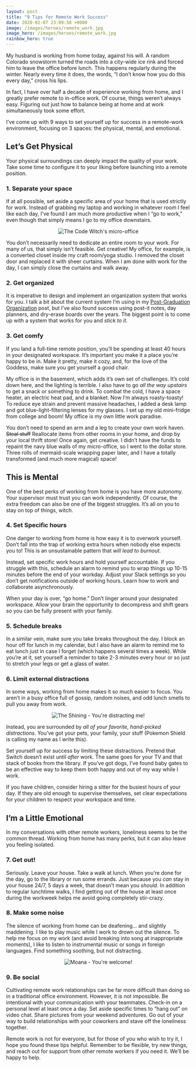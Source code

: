 ```yaml
---
layout: post
title: "9 Tips for Remote Work Success"
date: 2020-02-07 23:09:58 +0000
image: /images/heroes/remote_work.jpg
image_hero: /images/heroes/remote_work.jpg
rainbow_hero: true
---
```


My husband is working from home today, against his will. A random Colorado snowstorm turned the roads into a city-wide ice rink and forced him to leave the office before lunch. This happens regularly during the winter. Nearly every time it does, the words, “I don’t know how you do this every day,” cross his lips.

In fact, I have over half a decade of experience working from home, and I greatly prefer remote to in-office work. Of course, things weren’t always easy. Figuring out just how to balance being at home and at work simultaneously took some effort.

I’ve come up with 9 ways to set yourself up for success in a remote-work environment, focusing on 3 spaces: the physical, mental, and emotional.

## Let’s Get Physical

Your physical surroundings can deeply impact the quality of your work. Take some time to configure it to your liking before launching into a remote position.

### 1. Separate your space

If at all possible, set aside a specific area of your home that is used strictly for work. Instead of grabbing my laptop and working in whatever room I feel like each day, I’ve found I am much more productive when I “go to work,” even though that simply means I go to my office downstairs.

<center>
<img src='https://i.imgur.com/A6tlvYD.jpg?1' alt="The Code Witch's micro-office"/>
</center>

You don’t necessarily need to dedicate an entire room to your work. For many of us, that simply isn’t feasible. Get creative! My office, for example, is a converted closet inside my craft room/yoga studio. I removed the closet door and replaced it with sheer curtains. When I am done with work for the day, I can simply close the curtains and walk away.

### 2. Get organized

It is imperative to design and implement an organization system that works for you. I talk a bit about the current system I’m using in my [Post-Graduation Organization](/articles/post-graduation-organization) post, but I’ve also found success using post-it notes, day planners, and dry-erase boards over the years. The biggest point is to come up with a system that works for you and _stick to it_.

### 3. Get comfy

If you land a full-time remote position, you’ll be spending at least 40 hours in your designated workspace. It’s important you make it a place you’re happy to be in. Make it pretty, make it cozy, and, for the love of the Goddess, make sure you get yourself a good chair.

My office is in the basement, which adds it’s own set of challenges. It’s cold down here, and the lighting is terrible. I also have to go _all the way upstairs_ to get a snack or something to drink. To combat the cold, I have a space heater, an electric heat pad, and a blanket. Now I’m always roasty-toasty! To reduce eye strain and prevent massive headaches, I added a desk lamp and got blue-light-filtering lenses for my glasses. I set up my old mini-fridge from college and boom! My office is my own little work paradise.

You don’t need to spend an arm and a leg to create your own work haven. ~~Steal stuff~~ Reallocate items from other rooms in your home, and drop by your local thrift store! Once again, get creative. I didn’t have the funds to repaint the navy blue walls of my micro-office, so I went to the dollar store. Three rolls of mermaid-scale wrapping paper later, and I have a totally transformed (and much more magical) space!

## This is Mental

One of the best perks of working from home is you have more autonomy. Your supervisor must trust you can work independently. Of course, the extra freedom can also be one of the biggest struggles. It’s all on you to stay on top of things, witch.

### 4. Set Specific hours

One danger to working from home is how easy it is to overwork yourself. Don’t fall into the trap of working extra hours when nobody else expects you to! This is an unsustainable pattern that _will_ _lead to burnout_.

Instead, set specific work hours and hold yourself accountable. If you struggle with this, schedule an alarm to remind you to wrap things up 10-15 minutes before the end of your workday. Adjust your Slack settings so you don’t get notifications outside of working hours. Learn how to work and collaborate asynchronously.

When your day is over, “go home.” Don’t linger around your designated workspace. Allow your brain the opportunity to decompress and shift gears so you can be fully present with your family.

### 5. Schedule breaks

In a similar vein, make sure you take breaks throughout the day. I block an hour off for lunch in my calendar, but I also have an alarm to remind me to eat lunch just in case I forget (which happens several times a week). While you’re at it, set yourself a reminder to take 2-3 minutes every hour or so just to stretch your legs or get a glass of water.

### 6. Limit external distractions

In some ways, working from home makes it so much easier to focus. You aren’t in a busy office full of gossip, random noises, and odd lunch smells to pull you away from work.

<center>
<img src='https://media.giphy.com/media/AgTV4F9UaQgNy/source.gif' alt="The Shining - You're distracting me!"/>
</center>

Instead, you are surrounded by _all of your favorite, hand-picked distractions_. You’ve got your pets, your family, your stuff (Pokemon Shield is calling my name as I write this).

Set yourself up for success by limiting these distractions. Pretend that Switch doesn’t exist until _after_ work. The same goes for your TV and that stack of books from the library. If you’ve got dogs, I’ve found baby gates to be an effective way to keep them both happy and out of my way while I work.

If you have children, consider hiring a sitter for the busiest hours of your day. If they are old enough to supervise themselves, set clear expectations for your children to respect your workspace and time.

## I’m a Little Emotional

In my conversations with other remote workers, loneliness seems to be the common thread. Working from home has many perks, but it can also leave you feeling isolated.

### 7. Get out!

Seriously. Leave your house. Take a walk at lunch. When you’re done for the day, go to the library or run some errands. Just because you _can_ stay in your house 24/7, 5 days a week, that doesn’t mean you _should_. In addition to regular lunchtime walks, I find getting out of the house at least once during the workweek helps me avoid going completely stir-crazy.

### 8. Make some noise

The silence of working from home can be deafening… and slightly maddening. I like to play music while I work to drown out the silence. To help me focus on my work (and avoid breaking into song at inappropriate moments), I like to listen to instrumental music or songs in foreign languages. Find something soothing, but not distracting.

<center>
<img src='https://media.giphy.com/media/CaCFuS5lS9Q64/source.gif' alt="Moana - You're welcome!"/>
</center>

### 9. Be social

Cultivating remote work relationships can be far more difficult than doing so in a traditional office environment. However, it is not impossible. Be intentional with your communication with your teammates. Check-in on a personal level at least once a day. Set aside specific times to “hang out” on video chat. Share pictures from your weekend adventures. Go out of your way to build relationships with your coworkers and stave off the loneliness together.

Remote work is not for everyone, but for those of you who wish to try it, I hope you found these tips helpful. Remember to be flexible, try new things, and reach out for support from other remote workers if you need it. We’ll be happy to help.
